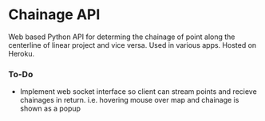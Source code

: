 # Chainage API

Web based Python API for determing the chainage of point along the centerline of linear project and vice versa. Used in various apps. Hosted on Heroku.

### To-Do
- Implement web socket interface so client can stream points and recieve chainages in return. i.e. hovering mouse over map and chainage is shown as a popup